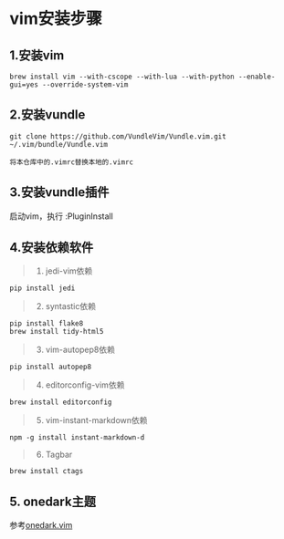 # vim安装步骤

## 1.安装vim

``` shell
brew install vim --with-cscope --with-lua --with-python --enable-gui=yes --override-system-vim
```

## 2.安装vundle

```
git clone https://github.com/VundleVim/Vundle.vim.git ~/.vim/bundle/Vundle.vim

将本仓库中的.vimrc替换本地的.vimrc
```


## 3.安装vundle插件

启动vim，执行 :PluginInstall

## 4.安装依赖软件
> 1. jedi-vim依赖
    
```
pip install jedi
```

> 2. syntastic依赖

```
pip install flake8
brew install tidy-html5
```

> 3. vim-autopep8依赖

```
pip install autopep8
```

> 4. editorconfig-vim依赖

```
brew install editorconfig
```
    
> 5. vim-instant-markdown依赖
```
npm -g install instant-markdown-d
```

> 6. Tagbar
```
brew install ctags
```
## 5. onedark主题
参考[onedark.vim](https://github.com/joshdick/onedark.vim)
